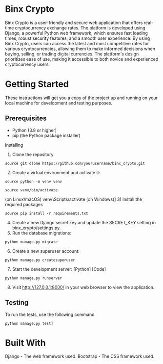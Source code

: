 # Binx Crypto
Binx Crypto is a user-friendly and secure web application that offers real-time cryptocurrency exchange rates. The platform is developed using Django, a powerful Python web framework, which ensures fast loading times, robust security features, and a smooth user experience. By using Binx Crypto, users can access the latest and most competitive rates for various cryptocurrencies, allowing them to make informed decisions when buying, selling, or trading digital currencies. The platform's design prioritizes ease of use, making it accessible to both novice and experienced cryptocurrency users.


# Getting Started
These instructions will get you a copy of the project up and running on your local machine for development and testing purposes.

## Prerequisites
* Python (3.8 or higher)
* pip (the Python package installer)

Installing
1) Clone the repository:
```
source git clone https://github.com/yourusername/binx_crypto.git
```
2) Create a virtual environment and activate it:
```
source python -m venv venv
```

```
source venv/bin/activate
```
(on Linux/macOS)
venv\Scripts\activate (on Windows)]
3) Install the required packages
```
source pip install -r requirements.txt
```

4) Create a new Django secret key and update the SECRET_KEY setting in binx_crypto/settings.py.
5) Run the database migrations:
```
python manage.py migrate
```
6) Create a new superuser account:
```
python manage.py createsuperuser
```
7) Start the development server:
[Python]
[Code]
```
python manage.py runserver
```

8) Visit http://127.0.0.1:8000/ in your web browser to view the application.

## Testing
To run the tests, use the following command
```
python manage.py test]
```

# Built With
Django - The web framework used.
Bootstrap - The CSS framework used.
